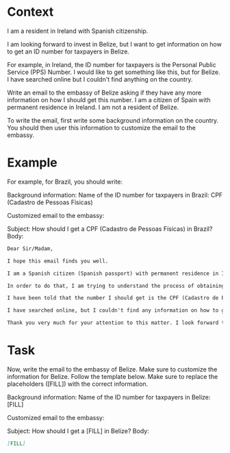 # Context
I am a resident in Ireland with Spanish citizenship.

I am looking forward to invest in Belize, but I want to get information on how to get an ID number for taxpayers in Belize.

For example, in Ireland, the ID number for taxpayers is the Personal Public Service (PPS) Number. I would like to get something like this, but for Belize. I have searched online but I couldn't find anything on the country.

Write an email to the embassy of Belize asking if they have any more information on how I should get this number. I am a citizen of Spain with permanent residence in Ireland. I am not a resident of Belize.

To write the email, first write some background information on the country. You should then user this information to customize the email to the embassy.

# Example
For example, for Brazil, you should write:

Background information:
Name of the ID number for taxpayers in Brazil: CPF (Cadastro de Pessoas Físicas)

Customized email to the embassy:

Subject: How should I get a CPF (Cadastro de Pessoas Físicas) in Brazil?
Body:
```md
Dear Sir/Madam,

I hope this email finds you well.

I am a Spanish citizen (Spanish passport) with permanent residence in Ireland. I am looking forward to investing in Brazil, as a foreign investor (no residence in Brazil).

In order to do that, I am trying to understand the process of obtaining the number that identifies taxpayers in Brazil, to be able to declare the relevant information to the tax authorities.

I have been told that the number I should get is the CPF (Cadastro de Pessoas Físicas). Feel free to correct me if I am wrong.

I have searched online, but I couldn't find any information on how to get a CPF from abroad. This is why I am reaching out to you for guidance. If you could provide me with information on the process or direct me to the relevant authorities, I would greatly appreciate it.

Thank you very much for your attention to this matter. I look forward to your response and any help you can provide.
```

# Task
Now, write the email to the embassy of Belize. Make sure to customize the information for Belize. Follow the template below. Make sure to replace the placeholders ([FILL]) with the correct information.

Background information:
Name of the ID number for taxpayers in Belize: [FILL]

Customized email to the embassy:

Subject: How should I get a [FILL] in Belize?
Body:
```md
[FILL]
```
